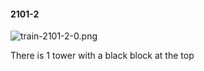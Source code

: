 #### 2101-2
![train-2101-2-0.png](https://github.com/lil-lab/nlvr/raw/master/nlvr/train/images/40/train-2101-2-0.png "train-2101-2-0.png")

There is 1 tower with a black block at the top